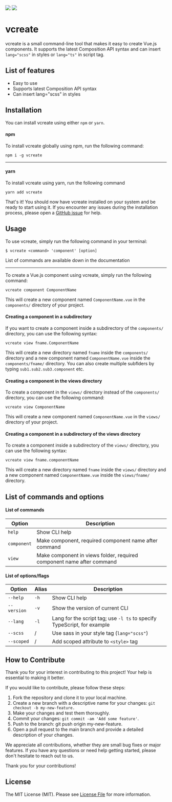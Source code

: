 ![](https://badgen.net/badge/Version/0.0.4/f2a) ![](https://badgen.net/badge/Open-Source/FREE/red)
# vcreate
vcreate is a small command-line tool that makes it easy to create Vue.js components. It supports the latest Composition API syntax and can insert `lang="scss"` in styles or `lang="ts"` in script tag.

## List of features
- Easy to use
- Supports latest Composition API syntax
- Can insert lang="scss" in styles

## Installation
You can install vcreate using either `npm` or `yarn`.

#### npm
To install vcreate globally using npm, run the following command:
```
npm i -g vcreate
```

---
#### yarn
To install vcreate using yarn, run the following command
```
yarn add vcreate
```

That's it! You should now have vcreate installed on your system and be ready to start using it. If you encounter any issues during the installation process, please open a [GitHub issue](https://github.com/mrdisa97/vcreate/issues) for help.
## Usage

To use vcreate, simply run the following command in your terminal:
```
$ vcreate <command> 'component' [option]
```
List of commands are available down in the documentation

---
To create a Vue.js component using vcreate, simply run the following command:
```
vcreate component ComponentName
```
This will create a new component named `ComponentName.vue` in the `components/` directory of your project.

#### Creating a component in a subdirectory
If you want to create a component inside a subdirectory of the `components/` directory, you can use the following syntax:
```
vcreate view fname.ComponentName
```
This will create a new directory named `fname` inside the `components/` directory and a new component named `ComponentName.vue` inside the `components/fname/` directory. You can also create multiple subflders by typing `sub1.sub2.sub3.component` etc.

#### Creating a component in the views directory
To create a component in the `views/` directory instead of the `components/` directory, you can use the following command:
```
vcreate view ComponentName
```
This will create a new component named `ComponentName.vue` in the `views/` directory of your project.

#### Creating a component in a subdirectory of the views directory
To create a component inside a subdirectory of the `views/` directory, you can use the following syntax:
```
vcreate view fname.componentName
```
This will create a new directory named `fname` inside the `views/` directory and a new component named `ComponentName.vue` inside the `views/fname/` directory.

## List of commands and options

#### List of commands
| Option     | Description                                                           |
| ---------- | --------------------------------------------------------------------- |
| `help`     | Show CLI help                                                         |
| `component`| Make component, required component name after command                 |
| `view`     | Make component in views folder, required component name after command |

#### List of options/flags
| Option     | Alias  | Description                                                             |
| ---------- | ------ | ----------------------------------------------------------------------- |
| `--help`   | `-h`   | Show CLI help                                                           |
| `--version`| `-v`   | Show the version of current CLI                                         |
| `--lang`   | `-l`   | Lang for the script tag; use `-l ts` to specify TypeScript, for example |
| `--scss`   |   /    | Use sass in your style tag (`lang="scss"`)                              |
| `--scoped` |   /    | Add scoped attribute to `<style>` tag                                   |


## How to Contribute
Thank you for your interest in contributing to this project! Your help is essential to making it better.

If you would like to contribute, please follow these steps:

1. Fork the repository and clone it to your local machine.
2. Create a new branch with a descriptive name for your changes: `git checkout -b my-new-feature.`
3. Make your changes and test them thoroughly.
4. Commit your changes: `git commit -am 'Add some feature'`.
5. Push to the branch: git push origin my-new-feature.
6. Open a pull request to the main branch and provide a detailed description of your changes.

We appreciate all contributions, whether they are small bug fixes or major features. If you have any questions or need help getting started, please don't hesitate to reach out to us.

Thank you for your contributions!

## License
The MIT License (MIT). Please see [License File](LICENSE.md) for more information.